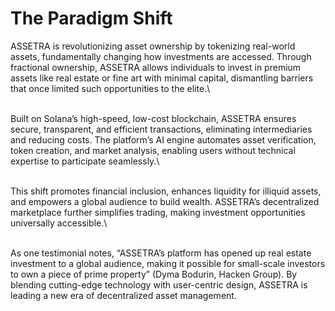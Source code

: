 # The Paradigm Shift

ASSETRA is revolutionizing asset ownership by tokenizing real-world assets, fundamentally changing how investments are accessed. Through fractional ownership, ASSETRA allows individuals to invest in premium assets like real estate or fine art with minimal capital, dismantling barriers that once limited such opportunities to the elite.\
\
Built on Solana’s high-speed, low-cost blockchain, ASSETRA ensures secure, transparent, and efficient transactions, eliminating intermediaries and reducing costs. The platform’s AI engine automates asset verification, token creation, and market analysis, enabling users without technical expertise to participate seamlessly.\
\
This shift promotes financial inclusion, enhances liquidity for illiquid assets, and empowers a global audience to build wealth. ASSETRA’s decentralized marketplace further simplifies trading, making investment opportunities universally accessible.\
\
As one testimonial notes, “ASSETRA’s platform has opened up real estate investment to a global audience, making it possible for small-scale investors to own a piece of prime property” (Dyma Bodurin, Hacken Group). By blending cutting-edge technology with user-centric design, ASSETRA is leading a new era of decentralized asset management.
